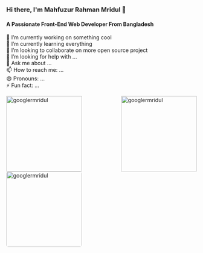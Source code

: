 ### Hi there, I'm Mahfuzur Rahman Mridul 👋
#### A Passionate Front-End Web Developer From Bangladesh

🔭 I’m currently working on something cool <br>
🌱 I’m currently learning everything <br>
👯 I’m looking to collaborate on more open source project <br>
🤔 I’m looking for help with ... <br>
💬 Ask me about ... <br>
📫 How to reach me: ... <br>
😄 Pronouns: ... <br>
⚡ Fun fact: ...

<img align="left" height="200" src="https://github-readme-stats.vercel.app/api?username=googlermridul&show_icons=true&locale=en" alt="googlermridul" />

<img align="right" height="200" src="https://github-readme-stats.vercel.app/api/top-langs?username=googlermridul&show_icons=true&locale=en&layout=compact" alt="googlermridul" />


<img align="center" height="200" style="border-radius: 5px" src="https://miro.medium.com/max/1360/0*7Q3yvSIv_t0ioJ-Z.gif" alt="googlermridul" />
